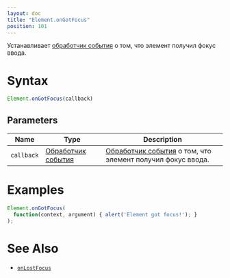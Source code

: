 ```yaml
---
layout: doc
title: "Element.onGotFocus"
position: 101
---
```


Устанавливает [обработчик события](../../../../Script/) о том, что элемент получил фокус ввода.

# Syntax

```js
Element.onGotFocus(callback)
```

## Parameters

|Name|Type|Description|
|----|----|-----------|
|`callback`|[Обработчик события](../../../Script/)|[Обработчик события](../../../Script/) о том, что элемент получил фокус ввода.|

# Examples

```js
Element.onGotFocus(
  function(context, argument) { alert('Element got focus!'); }
);
```

# See Also

* [`onLostFocus`](../Element.onLostFocus/)
